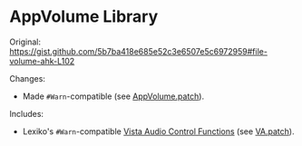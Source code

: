 
# AppVolume Library

Original: <https://gist.github.com/5b7ba418e685e52c3e6507e5c6972959#file-volume-ahk-L102>

Changes:

* Made `#Warn`-compatible (see [AppVolume.patch][1]).

Includes:

* Lexiko's `#Warn`-compatible [Vista Audio Control Functions][2] (see [VA.patch][3]).

[1]: #file-appvolume-patch
[2]: https://www.autohotkey.com/board/topic/21984-vista-audio-control-functions/
[3]: #file-va-patch
